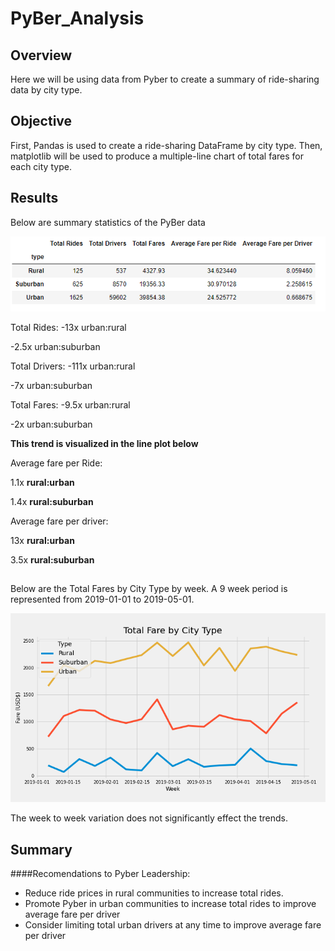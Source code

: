 # PyBer_Analysis

## Overview
Here we will be using data from Pyber to create a summary of ride-sharing data by city type.


## Objective
First, Pandas is used to create a ride-sharing DataFrame by city type.  Then, matplotlib will be used to produce a multiple-line chart of total fares for each city type.

## Results

Below are summary statistics of the PyBer data

![Fig9](analysis/Fig9.png)

Total Rides:
-13x urban:rural 

-2.5x urban:suburban

Total Drivers:
-111x urban:rural 

-7x urban:suburban

Total Fares:
-9.5x urban:rural 

-2x urban:suburban

**This trend is visualized in the line plot below**

Average fare per Ride:

1.1x **rural:urban**

1.4x **rural:suburban**

Average fare per driver:

13x **rural:urban**

3.5x **rural:suburban**

##


Below are the Total Fares by City Type by week. A 9 week period is represented from 2019-01-01 to 2019-05-01.

![Fig8](analysis/Fig8.png)

The week to week variation does not significantly effect the trends.

## Summary

####Recomendations to Pyber Leadership:
 - Reduce ride prices in rural communities to increase total rides.
 - Promote Pyber in urban communities to increase total rides to improve average fare per driver
 - Consider limiting total urban drivers at any time to improve average fare per driver









